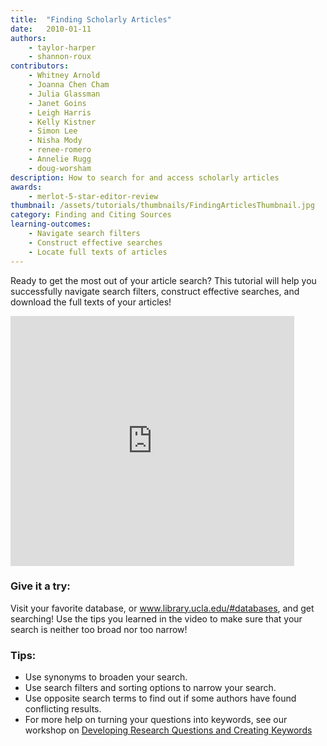```yaml
---
title:  "Finding Scholarly Articles"
date:   2010-01-11
authors: 
    - taylor-harper
    - shannon-roux
contributors: 
    - Whitney Arnold
    - Joanna Chen Cham
    - Julia Glassman
    - Janet Goins
    - Leigh Harris
    - Kelly Kistner
    - Simon Lee
    - Nisha Mody
    - renee-romero
    - Annelie Rugg
    - doug-worsham
description: How to search for and access scholarly articles
awards:
    - merlot-5-star-editor-review
thumbnail: /assets/tutorials/thumbnails/FindingArticlesThumbnail.jpg
category: Finding and Citing Sources
learning-outcomes:
    - Navigate search filters
    - Construct effective searches
    - Locate full texts of articles
---
```


<p class="intro">Ready to get the most out of your article search? This tutorial will help you successfully navigate search filters, construct effective searches, and download the full texts of your articles!</p>

<iframe width="90%" height="400" src="https://www.youtube.com/embed/sH9h4xkY4ys" frameborder="0" allowfullscreen></iframe>


<h3 class="mt-3">Give it a try:</h3>

<p >Visit your favorite database, or <a href="http://www.library.ucla.edu/#databases" target="_blank">www.library.ucla.edu/#databases</a>, and get searching! Use the tips you learned in the video to make sure that your search is neither too broad nor too narrow!</p>
<!-- include embed-and-share-buttons.html ? -->

<h3>Tips:</h3>
<ul>
    <li>Use synonyms to broaden your search.</li>
    <li>Use search filters and sorting options to narrow your search.</li>
    <li>Use opposite search terms to find out if some authors have found conflicting results.</li>
    <li>For more help on turning your questions into keywords, see our workshop on <a href="https://uclalibrary.github.io/research-tips/workshops/developing-research-questions-and-creating-keywords/" target="_blank">Developing Research Questions and Creating Keywords</a></li>
</ul>
